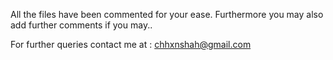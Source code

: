 
All the files have been commented for your ease. Furthermore you may also add further comments if you may..


For further queries contact me at : chhxnshah@gmail.com
